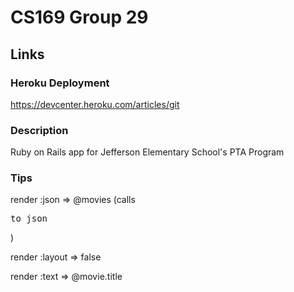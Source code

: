 CS169 Group 29
==============

Links
-----

### Heroku Deployment

https://devcenter.heroku.com/articles/git

### Description

Ruby on Rails app for Jefferson Elementary School's PTA Program

### Tips

render :json => @movies (calls <pre>to_json</pre>)

render :layout => false

render :text => @movie.title


